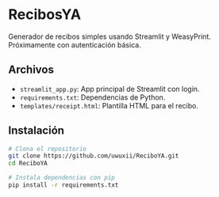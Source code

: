 # RecibosYA

Generador de recibos simples usando Streamlit y WeasyPrint.
Próximamente con autenticación básica.

## Archivos

- `streamlit_app.py`: App principal de Streamlit con login.
- `requirements.txt`: Dependencias de Python.
- `templates/receipt.html`: Plantilla HTML para el recibo.

## Instalación

```bash
# Clona el repositorio
git clone https://github.com/uwuxii/ReciboYA.git
cd ReciboYA

# Instala dependencias con pip
pip install -r requirements.txt